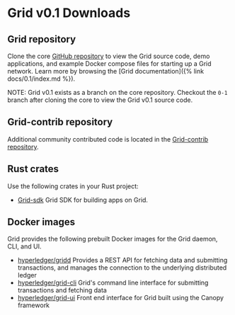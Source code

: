 # Grid v0.1 Downloads

<!--
  Copyright 2018-2020 Cargill Incorporated
  Licensed under Creative Commons Attribution 4.0 International License
  https://creativecommons.org/licenses/by/4.0/
-->

## Grid repository

Clone the core [GitHub repository](https://github.com/hyperledger/grid/tree/0-1)
to view the Grid source code, demo applications, and example Docker compose
files for starting up a Grid network. Learn more
by browsing the [Grid documentation]({% link docs/0.1/index.md %}).

NOTE: Grid v0.1 exists as a branch on the core repository. Checkout the `0-1`
branch after cloning the core to view the Grid v0.1 source code.

## Grid-contrib repository

Additional community contributed code is located in the
[Grid-contrib repository](https://github.com/hyperledger/grid-contrib).

## Rust crates

Use the following crates in your Rust project:

* [Grid-sdk](https://crates.io/crates/Grid-sdk) Grid SDK for building apps on
  Grid.

## Docker images

Grid provides the following prebuilt Docker images for the Grid daemon, CLI, and
UI.

* [hyperledger/gridd](https://hub.docker.com/r/hyperledger/gridd)
  Provides a REST API for fetching data and submitting transactions, and manages
  the connection to the underlying distributed ledger
* [hyperledger/grid-cli](https://hub.docker.com/r/hyperledger/grid-cli)
  Grid's command line interface for submitting transactions and fetching data
* [hyperledger/grid-ui](https://hub.docker.com/r/hyperledger/grid-ui)
  Front end interface for Grid built using the Canopy framework
